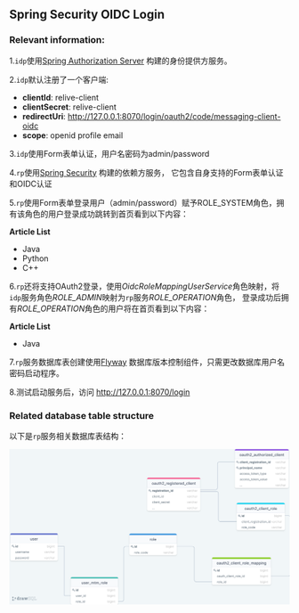 ## Spring Security OIDC Login

### Relevant information:
1.`idp`使用[Spring Authorization Server](https://spring.io/projects/spring-authorization-server) 构建的身份提供方服务。

2.`idp`默认注册了一个客户端:
 - **clientId**: relive-client
 - **clientSecret**: relive-client
 - **redirectUri**: http://127.0.0.1:8070/login/oauth2/code/messaging-client-oidc
 - **scope**: openid profile email


3.`idp`使用Form表单认证，用户名密码为admin/password


4.`rp`使用[Spring Security](https://docs.spring.io/spring-security/reference/servlet/oauth2/login/index.html) 构建的依赖方服务，
它包含自身支持的Form表单认证和OIDC认证


5.`rp`使用Form表单登录用户（admin/password）赋予ROLE_SYSTEM角色，拥有该角色的用户登录成功跳转到首页看到以下内容：

**Article List**
- Java
- Python
- C++


6.`rp`还将支持OAuth2登录，使用*OidcRoleMappingUserService*角色映射，将`idp`服务角色*ROLE_ADMIN*映射为`rp`服务*ROLE_OPERATION*角色，
登录成功后拥有*ROLE_OPERATION*角色的用户将在首页看到以下内容：

**Article List**
- Java

7.`rp`服务数据库表创建使用[Flyway](https://flywaydb.org/) 数据库版本控制组件，只需更改数据库用户名密码启动程序。

8.测试启动服务后，访问 http://127.0.0.1:8070/login



### Related database table structure
以下是`rp`服务相关数据库表结构：

![](./images/oauth2_sql_model.png)
